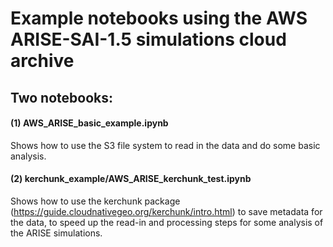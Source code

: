 # Example notebooks using the AWS ARISE-SAI-1.5 simulations cloud archive 

## Two notebooks: 

#### (1) AWS_ARISE_basic_example.ipynb 
Shows how to use the S3 file system to read in the data and do some basic analysis.

#### (2) kerchunk_example/AWS_ARISE_kerchunk_test.ipynb
Shows how to use the kerchunk package (https://guide.cloudnativegeo.org/kerchunk/intro.html) to save metadata for the data, to speed up the read-in and processing steps for some analysis of the ARISE simulations. 

